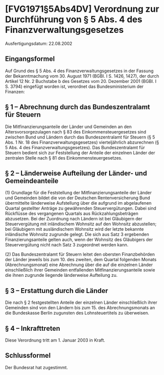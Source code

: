 # [FVG1971§5Abs4DV] Verordnung zur Durchführung von § 5 Abs. 4 des Finanzverwaltungsgesetzes

Ausfertigungsdatum: 22.08.2002

 

## Eingangsformel

Auf Grund des § 5 Abs. 4 des Finanzverwaltungsgesetzes in der Fassung der Bekanntmachung vom 30. August 1971 (BGBl. I S. 1426, 1427), der durch Artikel 12 Nr. 2 Buchstabe b des Gesetzes vom 20. Dezember 2001 (BGBl. I S. 3794) eingefügt worden ist, verordnet das Bundesministerium der Finanzen:


## § 1 – Abrechnung durch das Bundeszentralamt für Steuern

Die Mitfinanzierungsanteile der Länder und Gemeinden an den Altersvorsorgezulagen nach § 83 des Einkommensteuergesetzes sind zwischen Bund und Ländern durch das Bundeszentralamt für Steuern (§ 5 Abs. 1 Nr. 18 des Finanzverwaltungsgesetzes) vierteljährlich abzurechnen (§ 5 Abs. 4 des Finanzverwaltungsgesetzes). Das Bundeszentralamt für Steuern bedient sich zur Feststellung der Anteile der einzelnen Länder der zentralen Stelle nach § 81 des Einkommensteuergesetzes.


## § 2 – Länderweise Aufteilung der Länder- und Gemeindeanteile

(1) Grundlage für die Feststellung der Mitfinanzierungsanteile der Länder und Gemeinden bildet die von der Deutschen Rentenversicherung Bund übermittelte länderweise Aufstellung über die aufgrund im abgelaufenen Quartal gestellter Anträge zu gewährenden Steuervergütungen. Dabei sind Rückflüsse des vergangenen Quartals aus Rückzahlungsbeträgen abzusetzen. Bei der Zuordnung nach Ländern ist bei Gläubigern der Steuervergütung mit inländischem Wohnsitz auf den Wohnsitz abzustellen; bei Gläubigern mit ausländischem Wohnsitz wird der letzte bekannte inländische Wohnsitz zugrunde gelegt. Die sich aus Satz 3 ergebenden Finanzierungsanteile gelten auch, wenn der Wohnsitz des Gläubigers der Steuervergütung nicht nach Satz 3 zugeordnet werden kann.

(2) Das Bundeszentralamt für Steuern leitet den obersten Finanzbehörden der Länder jeweils bis zum 10. des zweiten, dem Quartal folgenden Monats (Abrechnungsmonat) eine Abrechnung über die auf die einzelnen Länder einschließlich ihrer Gemeinden entfallenden Mitfinanzierungsanteile sowie die ihnen zugrunde liegende länderweise Aufteilung zu.


## § 3 – Erstattung durch die Länder

Die nach § 2 festgestellten Anteile der einzelnen Länder einschließlich ihrer Gemeinden sind von den Ländern bis zum 15. des Abrechnungsmonats an die Bundeskasse Berlin zugunsten des Lohnsteuertitels zu überweisen.


## § 4 – Inkrafttreten

Diese Verordnung tritt am 1. Januar 2003 in Kraft.


## Schlussformel

Der Bundesrat hat zugestimmt.
